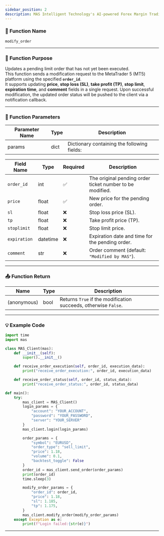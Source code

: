 ```yaml
---
sidebar_position: 2
description: MAS Intelligent Technology's AI-powered Forex Margin Trading Platform with full MetaTrader MT5 broker integration allows investors to generate automated trading strategies simply by entering text. Supports instant backtesting,real-time data synchronization,and seamless multi-broker switching. No coding experience required to easily launch AI automated trading,optimize strategies,and reduce market risk. Designed for both individual traders and financial institutions with standardized MetaTrader MT5-compatible APIs,automated backtesting,and quantitative strategy optimization to help enterprises deploy stable and efficient trading solutions quickly.
---
```


### 🧩 Function Name

`modify_order`

---

### 🎯 Function Purpose

Updates a pending limit order that has not yet been executed.  
This function sends a modification request to the MetaTrader 5 (MT5) platform using the specified **`order_id`**.  
It supports updating **price**, **stop loss (SL)**, **take profit (TP)**, **stop limit**, **expiration time**, and **comment** fields in a single request.
Upon successful modification, the updated order status will be pushed to the client via a notification callback.

---

### 🔧 Function Parameters

| Parameter Name | Type | Description |
|----------------|------|-------------|
| params         | dict | Dictionary containing the following fields: |

| Field Name  | Type     | Required | Description |
|-------------|----------|----------|-------------|
| `order_id`  | int      | ✅       | The original pending order ticket number to be modified. |
| `price`     | float    | ✅       | New price for the pending order. |
| `sl`        | float    | ❌       | Stop loss price (SL). |
| `tp`        | float    | ❌       | Take profit price (TP). |
| `stoplimit` | float    | ❌       | Stop limit price. |
| `expiration`| datetime | ❌       | Expiration date and time for the pending order. |
| `comment`   | str      | ❌       | Order comment (default: `"Modified by MAS"`). |

---

### 📤 Function Return 

| Name          | Type | Description                                  |
|---------------|------|----------------------------------------------|
| (anonymous)   | bool | Returns `True` if the modification succeeds, otherwise `False`. |

---

### 💡 Example Code

```python
import time
import mas

class MAS_Client(mas):
    def __init__(self):
        super().__init__()

    def receive_order_execution(self, order_id, execution_data):
        print("receive_order_execution:", order_id, execution_data)

    def receive_order_status(self, order_id, status_data):
        print("receive_order_status:", order_id, status_data)

def main():
    try:
        mas_client = MAS_Client()
        login_params = {
            "account": "YOUR_ACCOUNT",
            "password": "YOUR_PASSWORD",
            "server": "YOUR_SERVER"
        }
        mas_client.login(login_params)

        order_params = {
            "symbol": "EURUSD",
            "order_type": "sell_limit",
            "price": 1.18,
            "volume": 0.1,
            "backtest_toggle": False
        }
        order_id = mas_client.send_order(order_params)
        print(order_id)
        time.sleep(3)

        modify_order_params = {
            "order_id": order_id,
            "price": 1.18,
            "sl": 1.185,
            "tp": 1.175,
        }
        mas_client.modify_order(modify_order_params)
    except Exception as e:
        print(f"Login failed:{str(e)}")
```
---
